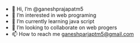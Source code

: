 - 👋 Hi, I’m @ganeshprajapatm5
- 👀 I’m interested in web programing
- 🌱 I’m currently learning java script
- 💞️ I’m looking to collaborate on web progers
- 📫 How to reach me ganeshparjaptm5@gmail.com

<!---
ganeshprajapatm5/ganeshprajapatm5 is a ✨ special ✨ repository because its `README.md` (this file) appears on your GitHub profile.
You can click the Preview link to take a look at your changes.
--->
